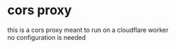 # cors proxy

this is a cors proxy meant to run on a cloudflare worker     
no configuration is needed
